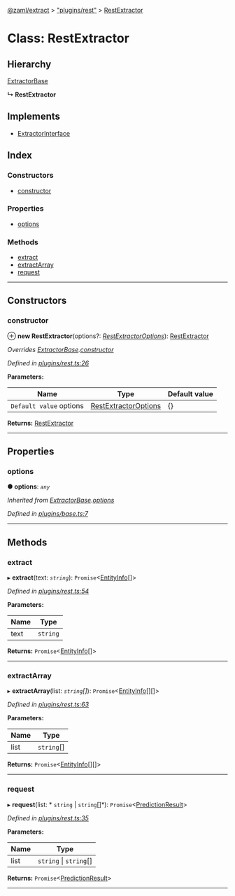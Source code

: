 [@zaml/extract](../README.md) > ["plugins/rest"](../modules/_plugins_rest_.md) > [RestExtractor](../classes/_plugins_rest_.restextractor.md)

# Class: RestExtractor

## Hierarchy

 [ExtractorBase](_plugins_base_.extractorbase.md)

**↳ RestExtractor**

## Implements

* [ExtractorInterface](../interfaces/_types_.extractorinterface.md)

## Index

### Constructors

* [constructor](_plugins_rest_.restextractor.md#constructor)

### Properties

* [options](_plugins_rest_.restextractor.md#options)

### Methods

* [extract](_plugins_rest_.restextractor.md#extract)
* [extractArray](_plugins_rest_.restextractor.md#extractarray)
* [request](_plugins_rest_.restextractor.md#request)

---

## Constructors

<a id="constructor"></a>

###  constructor

⊕ **new RestExtractor**(options?: *[RestExtractorOptions](../interfaces/_plugins_rest_.restextractoroptions.md)*): [RestExtractor](_plugins_rest_.restextractor.md)

*Overrides [ExtractorBase](_plugins_base_.extractorbase.md).[constructor](_plugins_base_.extractorbase.md#constructor)*

*Defined in [plugins/rest.ts:26](https://github.com/nexushubs/zaml-lang/blob/91fabd9/packages/zaml-extract/src/plugins/rest.ts#L26)*

**Parameters:**

| Name | Type | Default value |
| ------ | ------ | ------ |
| `Default value` options | [RestExtractorOptions](../interfaces/_plugins_rest_.restextractoroptions.md) |  {} |

**Returns:** [RestExtractor](_plugins_rest_.restextractor.md)

___

## Properties

<a id="options"></a>

###  options

**● options**: *`any`*

*Inherited from [ExtractorBase](_plugins_base_.extractorbase.md).[options](_plugins_base_.extractorbase.md#options)*

*Defined in [plugins/base.ts:7](https://github.com/nexushubs/zaml-lang/blob/91fabd9/packages/zaml-extract/src/plugins/base.ts#L7)*

___

## Methods

<a id="extract"></a>

###  extract

▸ **extract**(text: *`string`*): `Promise`<[EntityInfo](../interfaces/_types_.entityinfo.md)[]>

*Defined in [plugins/rest.ts:54](https://github.com/nexushubs/zaml-lang/blob/91fabd9/packages/zaml-extract/src/plugins/rest.ts#L54)*

**Parameters:**

| Name | Type |
| ------ | ------ |
| text | `string` |

**Returns:** `Promise`<[EntityInfo](../interfaces/_types_.entityinfo.md)[]>

___
<a id="extractarray"></a>

###  extractArray

▸ **extractArray**(list: *`string`[]*): `Promise`<[EntityInfo](../interfaces/_types_.entityinfo.md)[][]>

*Defined in [plugins/rest.ts:63](https://github.com/nexushubs/zaml-lang/blob/91fabd9/packages/zaml-extract/src/plugins/rest.ts#L63)*

**Parameters:**

| Name | Type |
| ------ | ------ |
| list | `string`[] |

**Returns:** `Promise`<[EntityInfo](../interfaces/_types_.entityinfo.md)[][]>

___
<a id="request"></a>

###  request

▸ **request**(list: * `string` &#124; `string`[]*): `Promise`<[PredictionResult](../modules/_plugins_rest_.md#predictionresult)>

*Defined in [plugins/rest.ts:35](https://github.com/nexushubs/zaml-lang/blob/91fabd9/packages/zaml-extract/src/plugins/rest.ts#L35)*

**Parameters:**

| Name | Type |
| ------ | ------ |
| list |  `string` &#124; `string`[]|

**Returns:** `Promise`<[PredictionResult](../modules/_plugins_rest_.md#predictionresult)>

___

